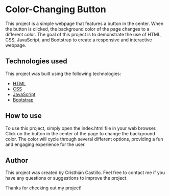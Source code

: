 
# Color-Changing Button
This project is a simple webpage that features a button in the center. When the button is clicked, the background color of the page changes to a different color. The goal of this project is to demonstrate the use of HTML, CSS, JavaScript, and Bootstrap to create a responsive and interactive webpage.

## Technologies used
This project was built using the following technologies:

- [HTML]
- [CSS]
- [JavaScript]
- [Bootstrap]

## How to use

To use this project, simply open the index.html file in your web browser. Click on the button in the center of the page to change the background color. The color will cycle through several different options, providing a fun and engaging experience for the user.

## Author
This project was created by Cristhian Castillo. Feel free to contact me if you have any questions or suggestions to improve the project.

Thanks for checking out my project!


[HTML]: <https://developer.mozilla.org/en-US/docs/Web/HTML>
[CSS]: <https://developer.mozilla.org/en-US/docs/Web/CSS>
[JavaScript]: <https://developer.mozilla.org/en-US/docs/Web/JavaScript>
[Bootstrap]: <https://getbootstrap.com/>
[Goodreads]: <https://www.goodreads.com/quotes/tag/free>